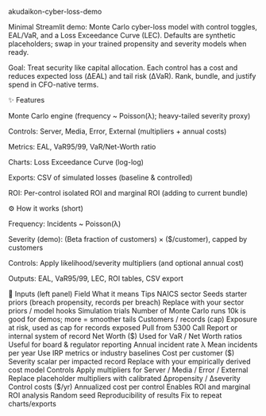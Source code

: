 akudaikon-cyber-loss-demo

Minimal Streamlit demo: Monte Carlo cyber-loss model with control toggles, EAL/VaR, and a Loss Exceedance Curve (LEC).
Defaults are synthetic placeholders; swap in your trained propensity and severity models when ready.

Goal: Treat security like capital allocation. Each control has a cost and reduces expected loss (ΔEAL) and tail risk (ΔVaR). Rank, bundle, and justify spend in CFO-native terms.

✨ Features

Monte Carlo engine (frequency ~ Poisson(λ); heavy-tailed severity proxy)

Controls: Server, Media, Error, External (multipliers + annual costs)

Metrics: EAL, VaR95/99, VaR/Net-Worth ratio

Charts: Loss Exceedance Curve (log-log)

Exports: CSV of simulated losses (baseline & controlled)

ROI: Per-control isolated ROI and marginal ROI (adding to current bundle)

⚙️ How it works (short)

Frequency: Incidents ~ Poisson(λ)

Severity (demo): (Beta fraction of customers) × ($/customer), capped by customers

Controls: Apply likelihood/severity multipliers (and optional annual cost)

Outputs: EAL, VaR95/99, LEC, ROI tables, CSV export

🧪 Inputs (left panel)
Field	What it means	Tips
NAICS sector	Seeds starter priors (breach propensity, records per breach)	Replace with your sector priors / model hooks
Simulation trials	Number of Monte Carlo runs	10k is good for demos; more = smoother tails
Customers / records (cap)	Exposure at risk, used as cap for records exposed	Pull from 5300 Call Report or internal system of record
Net Worth ($)	Used for VaR / Net Worth ratios	Useful for board & regulator reporting
Annual incident rate λ	Mean incidents per year	Use IRP metrics or industry baselines
Cost per customer ($)	Severity scalar per impacted record	Replace with your empirically derived cost model
Controls	Apply multipliers for Server / Media / Error / External	Replace placeholder multipliers with calibrated Δpropensity / Δseverity
Control costs ($/yr)	Annualized cost per control	Enables ROI and marginal ROI analysis
Random seed	Reproducibility of results	Fix to repeat charts/exports
